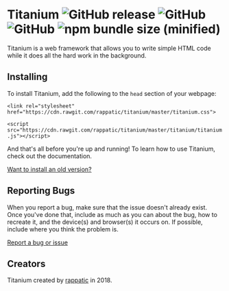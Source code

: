 # Titanium ![GitHub release](https://img.shields.io/github/release/rappatic/titanium.svg)  ![GitHub](https://img.shields.io/github/license/rappatic/titanium.svg) ![GitHub](https://img.shields.io/badge/build-passing-brightgreen.svg) ![npm bundle size (minified)](https://img.shields.io/bundlephobia/min/react.svg)

Titanium is a web framework that allows you to write simple HTML code while it does all the hard work in the background.

## Installing

To install Titanium, add the following to the `head` section of your webpage:

`<link rel="stylesheet" href="https://cdn.rawgit.com/rappatic/titanium/master/titanium.css">`

`<script src="https://cdn.rawgit.com/rappatic/titanium/master/titanium/titanium.js"></script>`

And that's all before you're up and running! To learn how to use Titanium, check out the documentation.

<a href="https://rappatic.github.io/titanium/documentation.html#/?id=get-an-older-version-of-titanium">Want to install an old version?</a>

## Reporting Bugs

When you report a bug, make sure that the issue doesn't already exist. Once you've done that, include as much as you can about the bug, how to recreate it, and the device(s) and browser(s) it occurs on. If possible, include where you think the problem is.

[Report a bug or issue](https://github.com/rappatic/titaniumcss/issues)

## Creators

Titanium created by <a href="https://rappatic.com" target="_blank">rappatic</a> in 2018.

